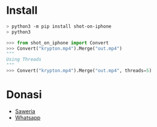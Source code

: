 # Install 
```bash
> python3 -m pip install shot-on-iphone
> python3
```
```python
>>> from shot_on_iphone import Convert
>>> Convert("krypton.mp4").Merge("out.mp4")
"""
Using Threads
"""
>>> Convert("krypton.mp4").Merge("out.mp4", threads=5)
```
# Donasi
<ul><li><a href="https://saweria.co/kryptonbyte">Saweria</a><li><a href="https://wa.me/6283172366463">Whatsapp</a></li></ul>